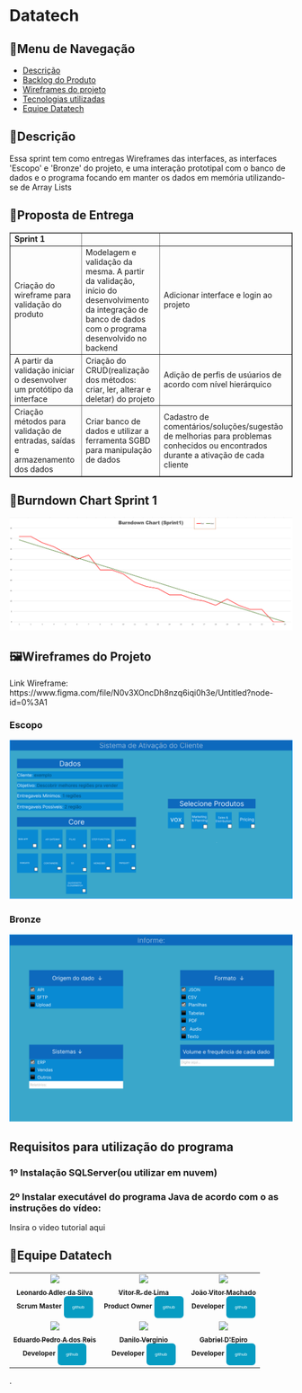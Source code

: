 # Datatech
<h2>📜Menu de Navegação</h2>

- [Descrição](#descrição)
- [Backlog do Produto](#backlog-do-produto)
- [Wireframes do projeto](#wireframes-do-projeto)
- [Tecnologias utilizadas](#tecnologias-utilizadas)
- [Equipe Datatech ](#equipe-datatech)

<h2>📝Descrição</h2>
Essa sprint tem como entregas Wireframes das interfaces, as interfaces 'Escopo' e 'Bronze' do projeto, e uma interação prototipal com o banco de dados e o programa focando em manter os dados em memória utilizando-se de Array Lists 

<h2>📄Proposta de Entrega</h2>

<table border="1">
    <tr>
        <td><b>Sprint 1<src= "https://github.com/DatatechOffice/datatech_api/blob/BranchSprint1/README.md1"></b></td>
        <td><b> </b></td>
        <td><b> </b></td>
    </tr>
    <tr>
        <td>Criação do wireframe para validação do produto</td>
        <td>Modelagem e validação da mesma. A partir da validação, início do desenvolvimento da integração de banco de dados com o programa desenvolvido no backend        </td>
        <td>Adicionar interface e login ao projeto</td>
    </tr>
    <tr>
        <td>A partir da validação iniciar o desenvolver um protótipo da interface</td>
        <td>Criação do CRUD(realização dos métodos: criar, ler, alterar e deletar) do projeto</td>
        <td>Adição de perfis de usúarios de acordo com nível hierárquico</td>
     </tr>
     <tr>
         <td>Criação métodos para validação de entradas, saídas e armazenamento dos dados</td>
         <td>Criar banco de dados e utilizar a ferramenta SGBD para manipulação de dados</td>
        <td>Cadastro de comentários/soluções/sugestão de melhorias para problemas conhecidos ou 
encontrados durante a ativação de cada cliente</td>
    </tr>
</table>

<h2>📄Burndown Chart Sprint 1</h2>

<img src="https://github.com/DatatechOffice/datatech_api/blob/BranchSprint1/IMG/BurndownChartSprint11.png">


<h2>🖼Wireframes do Projeto</h2>
Link Wireframe: https://www.figma.com/file/N0v3XOncDh8nzq6iqi0h3e/Untitled?node-id=0%3A1

### Escopo

<img src="https://github.com/DatatechOffice/datatech_api/blob/BranchSprint1/IMG/EscopoWireframe.png">

### Bronze

<img src="https://github.com/DatatechOffice/datatech_api/blob/BranchSprint1/IMG/BronzeWireframe.png">

<h2>Requisitos para utilização do programa</h2>

### 1º Instalação SQLServer(ou utilizar em nuvem)

### 2º Instalar executável do programa Java de acordo com o as instruções do vídeo:
Insira o video tutorial aqui


</table>
<h2>🎲Equipe Datatech</h2>
<table>
<tr>
<td align="center">
<a href="https://github.com">
 
<img src="https://avatars.githubusercontent.com/u/88751032?v=4" width = "40%">            
<br />
<sub><b>Leonardo Adler da Silva</b></sub>
<br />
</a>
<sub><b>Scrum Master</b></sub>
<sub><b><a href="https://github.com/LeoAdlerr"><button style="background: #069cc2; border-radius: 6px; padding: 15px; cursor: pointer; color: #fff; border: none; font-size: 8px;">github</button></a></b></sub> 
<td align="center">
<a href="https://github.com">
 
<img src="https://avatars.githubusercontent.com/u/56142288?v=4" width = "40%"> 
<br />
<sub><b>Vitor R. de Lima</b></sub>
<br />
</a>
<sub><b>Product Owner</b></sub>
<sub><b><a href="https://github.com/VilRL"><button style="background: #069cc2; border-radius: 6px; padding: 15px; cursor: pointer; color: #fff; border: none; font-size: 8px;">github</button></a></b></sub> 
<br />
</td>
<td align="center">
<a href="https://github.com">

 <img src="https://avatars.githubusercontent.com/u/88752151?v=4" width = "40%"> 
<br />
<sub><b>João Vitor Machado</b></sub>
<br />
</a>
<sub><b>Developer</b></sub>
<sub><b><a href="https://github.com/jmachadoo"><button style="background: #069cc2; border-radius: 6px; padding: 15px; cursor: pointer; color: #fff; border: none; font-size: 8px;">github</button></a></b></sub> 
<br />
</td>
</tr>
<tr>
<td align="center">
<a href="https://github.com">
 
<img src="https://avatars.githubusercontent.com/u/90360441?v=4" width = "40%"> 
<br />
<sub><b>Eduardo Pedro A dos Reis</b></sub>
<br />
</a>
<sub><b>Developer</b></sub>
<sub><b><a href="https://github.com/EduardoPedroA"><button style="background: #069cc2; border-radius: 6px; padding: 15px; cursor: pointer; color: #fff; border: none; font-size: 8px;">github</button></a></b></sub>
<br />
</td>
<td align="center">
<a href="https://github.com">
  
<img src="https://avatars.githubusercontent.com/u/88066389?v=4" width = "40%"> 
<br />
<sub><b>Danilo Verginio</b></sub>
<br />
</a>
<sub><b>Developer</b></sub>
<sub><b><a href="https://github.com/Daniloel"><button style="background: #069cc2; border-radius: 6px; padding: 15px; cursor: pointer; color: #fff; border: none; font-size: 8px;">github</button></a></b></sub>
<br />
</td>
<td align="center">
<a href="https://github.com">
 
<img src="https://avatars.githubusercontent.com/u/90358435?v=4" width = "40%"> 
<br />
<sub><b>Gabriel D'Epiro</b></sub>
<br /> 
</a>
<sub><b>Developer</b></sub>
<sub><b><a href="https://github.com/GabrielDepiro"><button style="background: #069cc2; border-radius: 6px; padding: 15px; cursor: pointer; color: #fff; border: none; font-size: 8px;">github</button></a></b></sub>
<br />
</td>
</tr>
</table>
.

